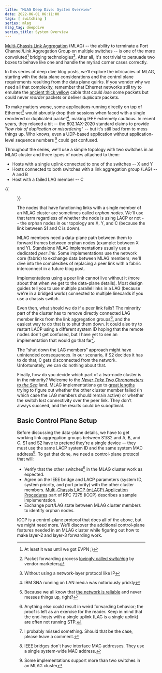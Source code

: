 ```yaml
---
title: "MLAG Deep Dive: System Overview"
date: 2022-06-01 06:11:00
tags: [ switching ]
series: mlag
mlag_tag: deepdive
series_title: System Overview
---
```

[Multi-Chassis Link Aggregation](/series/mlag.html) (MLAG) -- the ability to terminate a Port Channel/Link Aggregation Group on multiple switches -- is one of the more convoluted[^EVPN] bridging technologies[^BR]. After all, it's not trivial to persuade two boxes to behave like one and handle the myriad corner cases correctly.

In this series of deep dive blog posts, we'll explore the intricacies of MLAG, starting with the data plane considerations and the control plane requirements resulting from the data plane quirks. If you wonder why we need all that complexity, remember that Ethernet networks still try to emulate the [ancient thick yellow](https://blog.ipspace.net/2015/02/lets-get-rid-of-thick-yellow-cable.html) cable that could _lose_ some packets but could never _reorder_ packets or deliver _duplicate_ packets. 
<!--more-->
[^EVPN]: At least it was until we got EVPN ;)

[^BR]: Packet forwarding process [lovingly called _switching_](https://blog.ipspace.net/2011/02/how-did-we-ever-get-into-this-switching.html) by vendor marketers

To make matters worse, some applications running directly on top of Ethernet[^NNL] would abruptly drop their sessions when faced with a single reordered or duplicated packet[^SNA], making IEEE extremely cautious. In recent years, they relaxed a bit -- the 802.1AX-2020 standard claims to provide "_low risk of duplication or misordering_" -- but it's still bad form to mess things up. Who knows, even a UDP-based application without application-level sequence numbers [^NETREL] could get confused.

[^NNL]: Without using a network-layer protocol like IP

[^SNA]: IBM SNA running on LAN media was notoriously prickly

[^NETREL]: Because we all know that [the network is reliable](https://blog.ipspace.net/2020/02/video-network-is-not-reliable.html) and never messes things up, right?

Throughout the series, we'll use a simple topology with two switches in an MLAG cluster and three types of nodes attached to them:

* Hosts with a single uplink connected to one of the switches -- X and Y
* Hosts connected to both switches with a link aggregation group (LAG) -- A and B
* Host with a failed LAG member -- C

{{<figure src="/2022/06/MLAG-topology.jpg" caption="Simple MLAG topology">}}

The nodes that have functioning links with a single member of an MLAG cluster are sometimes called _orphan nodes_. We'll use that term regardless of whether the node is using LACP or not -- the orphan nodes in our topology are X, Y, and C (because the link between S1 and C is down). 

MLAG members need a data-plane path between them to forward frames between orphan nodes (example: between X and Y). Standalone MLAG implementations usually use a dedicated _peer link_. Some implementations use the network core (fabric) to exchange data between MLAG members; we'll dive into the complexities of replacing a peer link with a fabric interconnect in a future blog post.

Implementations using a peer link cannot live without it (more about that when we get to the data-plane details). Most design guides tell you to use multiple parallel links in a LAG (because we're in a bridged world) connected to multiple linecards if you use a chassis switch.

Even then, what should we do if a peer link fails? The minority part of the cluster has to remove directly connected LAG member links from the link aggregation groups[^ER], and the easiest way to do that is to shut them down. It could also try to restart LACP using a different system ID hoping that the remote nodes don't get confused, but I have yet to see an implementation that would go that far[^WC].

[^ER]: Anything else could result in weird forwarding behavior; the proof is left as an exercise for the reader. Keep in mind that the end-hosts with a single uplink (LAG is a single uplink) are often not running STP.

[^WC]: I probably missed something. Should that be the case, please leave a comment.

The "shut down the LAG members" approach might have unintended consequences. In our scenario, if S2 decides it has to do that, C gets disconnected from the network. Unfortunately, we can do nothing about that.

Finally, how do you decide which part of a two-node cluster is in the minority? Welcome to the _[Never Take Two Chronometers to the Sea](/2017/01/never-take-two-chronometers-to-sea.html)_ land. MLAG implementations go to [great lengths](/2010/10/multi-chassis-link-aggregation-stacking.html#read-the-smallprint) trying to figure out whether the other cluster member failed (in which case the LAG members should remain active) or whether the switch lost connectivity over the peer link. They don't always succeed, and the results could be suboptimal. 
 
## Basic Control Plane Setup

Before discussing the data-plane details, we have to get working link aggregation groups between S1/S2 and A, B, and C. S1 and S2 have to pretend they're a single device -- they must use the same LACP system ID and the same system MAC address[^BRMAC]. To get that done, we need a control-plane protocol that will:

* Verify that the other switches[^MT1] in the MLAG cluster work as expected.
* Agree on the IEEE bridge and LACP parameters (system ID, system priority, and port priority) with the other cluster members. [Multi-Chassis LACP (mLACP) Application Procedures](https://datatracker.ietf.org/doc/html/rfc7275#section-9.2.2) part of RFC 7275 (ICCP) describes a sample implementation.
* Exchange port/LAG state between MLAG cluster members to identify orphan nodes.

ICCP is a control-plane protocol that does all of the above, but we might need more. We'll discover the additional control-plane features needed in an MLAG cluster while figuring out how to make layer-2 and layer-3 forwarding work.

[^MT1]: Some implementations support more than two switches in an MLAG cluster

[^BRMAC]: IEEE bridges don't have interface MAC addresses. They use a single system-wide MAC address.
